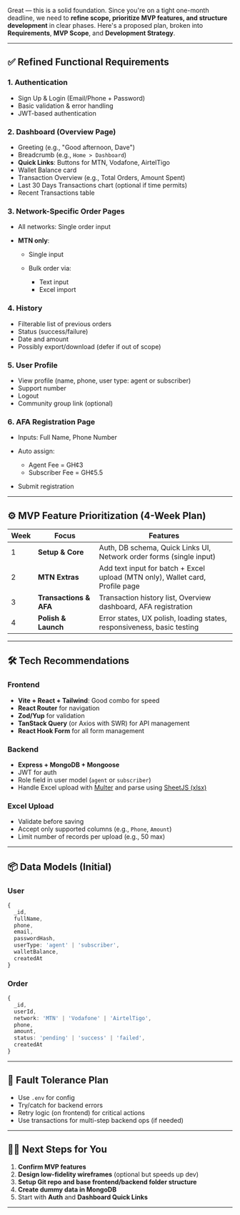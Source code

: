 Great — this is a solid foundation. Since you're on a tight one-month deadline, we need to **refine scope, prioritize MVP features, and structure development** in clear phases. Here's a proposed plan, broken into **Requirements**, **MVP Scope**, and **Development Strategy**.

---

## ✅ Refined Functional Requirements

### 1. **Authentication**

* Sign Up & Login (Email/Phone + Password)
* Basic validation & error handling
* JWT-based authentication

### 2. **Dashboard (Overview Page)**

* Greeting (e.g., "Good afternoon, Dave")
* Breadcrumb (e.g., `Home > Dashboard`)
* **Quick Links**: Buttons for MTN, Vodafone, AirtelTigo
* Wallet Balance card
* Transaction Overview (e.g., Total Orders, Amount Spent)
* Last 30 Days Transactions chart (optional if time permits)
* Recent Transactions table

### 3. **Network-Specific Order Pages**

* All networks: Single order input
* **MTN only**:

  * Single input
  * Bulk order via:

    * Text input
    * Excel import

### 4. **History**

* Filterable list of previous orders
* Status (success/failure)
* Date and amount
* Possibly export/download (defer if out of scope)

### 5. **User Profile**

* View profile (name, phone, user type: agent or subscriber)
* Support number
* Logout
* Community group link (optional)

### 6. **AFA Registration Page**

* Inputs: Full Name, Phone Number
* Auto assign:

  * Agent Fee = GH¢3
  * Subscriber Fee = GH¢5.5
* Submit registration

---

## ⚙️ MVP Feature Prioritization (4-Week Plan)

| Week | Focus                  | Features                                                                      |
| ---- | ---------------------- | ----------------------------------------------------------------------------- |
| 1    | **Setup & Core**       | Auth, DB schema, Quick Links UI, Network order forms (single input)           |
| 2    | **MTN Extras**         | Add text input for batch + Excel upload (MTN only), Wallet card, Profile page |
| 3    | **Transactions & AFA** | Transaction history list, Overview dashboard, AFA registration                |
| 4    | **Polish & Launch**    | Error states, UX polish, loading states, responsiveness, basic testing        |

---

## 🛠 Tech Recommendations

### Frontend

* **Vite + React + Tailwind**: Good combo for speed
* **React Router** for navigation
* **Zod/Yup** for validation
* **TanStack Query** (or Axios with SWR) for API management
* **React Hook Form** for all form management

### Backend

* **Express + MongoDB + Mongoose**
* JWT for auth
* Role field in user model (`agent` or `subscriber`)
* Handle Excel upload with [Multer](https://github.com/expressjs/multer) and parse using [SheetJS (xlsx)](https://www.npmjs.com/package/xlsx)

### Excel Upload

* Validate before saving
* Accept only supported columns (e.g., `Phone`, `Amount`)
* Limit number of records per upload (e.g., 50 max)

---

## 📦 Data Models (Initial)

### User

```ts
{
  _id,
  fullName,
  phone,
  email,
  passwordHash,
  userType: 'agent' | 'subscriber',
  walletBalance,
  createdAt
}
```

### Order

```ts
{
  _id,
  userId,
  network: 'MTN' | 'Vodafone' | 'AirtelTigo',
  phone,
  amount,
  status: 'pending' | 'success' | 'failed',
  createdAt
}
```

---

## 🔐 Fault Tolerance Plan

* Use `.env` for config
* Try/catch for backend errors
* Retry logic (on frontend) for critical actions
* Use transactions for multi-step backend ops (if needed)

---

## ✍🏽 Next Steps for You

1. **Confirm MVP features**
2. **Design low-fidelity wireframes** (optional but speeds up dev)
3. **Setup Git repo and base frontend/backend folder structure**
4. **Create dummy data in MongoDB**
5. Start with **Auth** and **Dashboard Quick Links**

---